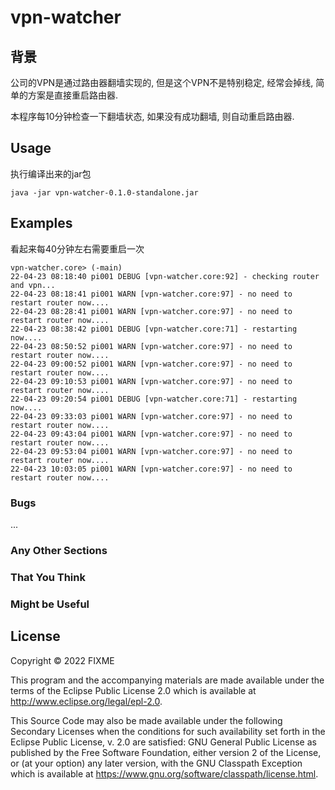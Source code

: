 # vpn-watcher

## 背景

公司的VPN是通过路由器翻墙实现的, 但是这个VPN不是特别稳定, 经常会掉线, 简单的方案是直接重启路由器.

本程序每10分钟检查一下翻墙状态, 如果没有成功翻墙, 则自动重启路由器.

## Usage

执行编译出来的jar包

`java -jar vpn-watcher-0.1.0-standalone.jar`


## Examples

看起来每40分钟左右需要重启一次

```
vpn-watcher.core> (-main)
22-04-23 08:18:40 pi001 DEBUG [vpn-watcher.core:92] - checking router and vpn...
22-04-23 08:18:41 pi001 WARN [vpn-watcher.core:97] - no need to restart router now....
22-04-23 08:28:41 pi001 WARN [vpn-watcher.core:97] - no need to restart router now....
22-04-23 08:38:42 pi001 DEBUG [vpn-watcher.core:71] - restarting now....
22-04-23 08:50:52 pi001 WARN [vpn-watcher.core:97] - no need to restart router now....
22-04-23 09:00:52 pi001 WARN [vpn-watcher.core:97] - no need to restart router now....
22-04-23 09:10:53 pi001 WARN [vpn-watcher.core:97] - no need to restart router now....
22-04-23 09:20:54 pi001 DEBUG [vpn-watcher.core:71] - restarting now....
22-04-23 09:33:03 pi001 WARN [vpn-watcher.core:97] - no need to restart router now....
22-04-23 09:43:04 pi001 WARN [vpn-watcher.core:97] - no need to restart router now....
22-04-23 09:53:04 pi001 WARN [vpn-watcher.core:97] - no need to restart router now....
22-04-23 10:03:05 pi001 WARN [vpn-watcher.core:97] - no need to restart router now....
```

### Bugs

...

### Any Other Sections
### That You Think
### Might be Useful

## License

Copyright © 2022 FIXME

This program and the accompanying materials are made available under the
terms of the Eclipse Public License 2.0 which is available at
http://www.eclipse.org/legal/epl-2.0.

This Source Code may also be made available under the following Secondary
Licenses when the conditions for such availability set forth in the Eclipse
Public License, v. 2.0 are satisfied: GNU General Public License as published by
the Free Software Foundation, either version 2 of the License, or (at your
option) any later version, with the GNU Classpath Exception which is available
at https://www.gnu.org/software/classpath/license.html.
